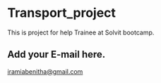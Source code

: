 # Transport_project
This is project for help Trainee at Solvit bootcamp.
## Add your E-mail here.
iramiabenitha@gmail.com